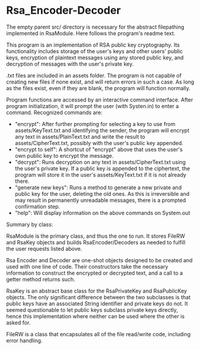 # Rsa_Encoder-Decoder

The empty parent src/ directory is necessary for the abstract filepathing implemented in RsaModule. Here follows the program's readme text.

This program is an implementation of RSA public key cryptography. Its functionality includes storage of the user's keys and other users' public keys, encryption of plaintext messages using any stored public key, and decryption of messages with the user's private key.

.txt files are included in an assets folder. The program is not capable of creating new files if none exist, and will return errors in such a case. As long as the files exist, even if they are blank, the program will function normally.

Program functions are accessed by an interactive command interface. After program initialization, it will prompt the user 
(with Systen.in) to enter a command. Recognized commands are:
* "encrypt": After further prompting for selecting a key to use from assets/KeyText.txt and identifying the sender, the program will encrypt any text in assets/PlainText.txt and write the result to assets/CipherText.txt, possibly with the user's public key appended.
* "encrypt to self": A shortcut of "encrypt" above that uses the user's own public key to encrypt the message.
* "decrypt": Runs decryption on any text in assets/CipherText.txt using the user's private key. If a public key is appended to the ciphertext, the program will store it in the user's assets/KeyText.txt if it is not already there.
* "generate new keys": Runs a method to generate a new private and public key for the user, deleting the old ones. As this is irreversible and may result in permanently unreadable messages, there is a prompted confirmation step.
* "help": Will display information on the above commands on System.out


Summary by class:

RsaModule is the primary class, and thus the one to run. It stores FileRW and RsaKey objects and builds RsaEncoder/Decoders as needed to fulfill the user requests listed above.
	
Rsa Encoder and Decoder are one-shot objects designed to be created and used with one line of code. Their constructors take the necessary information to construct the encrypted or decrypted text, and a call to a getter method returns such.
	
RsaKey is an abstract base class for the RsaPrivateKey and RsaPublicKey objects. The only significant difference between the two subclasses is that public keys have an associated String identifier and private keys do not. It seemed questionable to let public keys subclass private keys directly, hence this implementation where neither can be used where the other is asked for.
	
FileRW is a class that encapsulates all of the file read/write code, including error handling.
